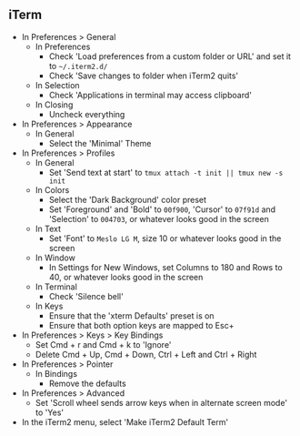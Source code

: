 ## iTerm

- In Preferences > General
  - In Preferences
    - Check 'Load preferences from a custom folder or URL' and set it to `~/.iterm2.d/`
    - Check 'Save changes to folder when iTerm2 quits'
  - In Selection
    - Check 'Applications in terminal may access clipboard'
  - In Closing
    - Uncheck everything
- In Preferences > Appearance
  - In General
    - Select the 'Minimal' Theme
- In Preferences > Profiles
  - In General
    - Set 'Send text at start' to `tmux attach -t init || tmux new -s init`
  - In Colors
    - Select the 'Dark Background' color preset
    - Set 'Foreground' and 'Bold' to `00f900`, 'Cursor' to `07f91d` and 'Selection' to `004703`, or whatever looks good in the screen
  - In Text
    - Set 'Font' to `Meslo LG M`, size 10 or whatever looks good in the screen
  - In Window
    - In Settings for New Windows, set Columns to 180 and Rows to 40, or whatever looks good in the screen
  - In Terminal
    - Check 'Silence bell'
  - In Keys
    - Ensure that the 'xterm Defaults' preset is on
    - Ensure that both option keys are mapped to Esc+
- In Preferences > Keys > Key Bindings
  - Set Cmd + r and Cmd + k to 'Ignore'
  - Delete Cmd + Up, Cmd + Down, Ctrl + Left and Ctrl + Right
- In Preferences > Pointer
  - In Bindings
    - Remove the defaults
- In Preferences > Advanced
  - Set 'Scroll wheel sends arrow keys when in alternate screen mode' to 'Yes'
- In the iTerm2 menu, select 'Make iTerm2 Default Term'
